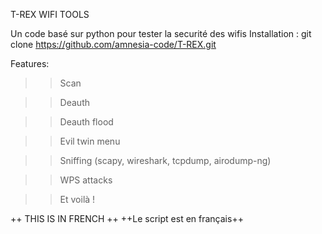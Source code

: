 T-REX WIFI TOOLS


Un code basé sur python pour tester la securité des wifis
Installation : git clone https://github.com/amnesia-code/T-REX.git


Features:
  
  >>Scan
  
  >>Deauth
  
  >>Deauth flood
  
  >>Evil twin menu
  
  >>Sniffing (scapy, wireshark, tcpdump, airodump-ng)
  
  >>WPS attacks
  
  >>Et voilà !




++ THIS IS IN FRENCH ++
++Le script est en français++
